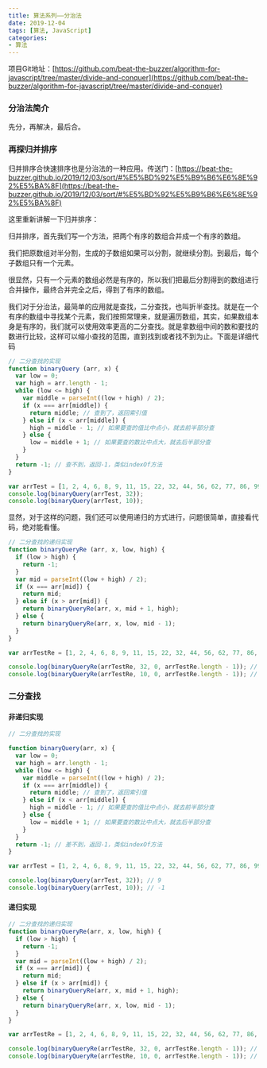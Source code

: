 ```yaml
---
title: 算法系列——分治法
date: 2019-12-04
tags: [算法, JavaScript]
categories: 
- 算法
---
```


项目Git地址：[https://github.com/beat-the-buzzer/algorithm-for-javascript/tree/master/divide-and-conquer](https://github.com/beat-the-buzzer/algorithm-for-javascript/tree/master/divide-and-conquer)

### 分治法简介

先分，再解决，最后合。

### 再探归并排序

归并排序合快速排序也是分治法的一种应用。传送门：[https://beat-the-buzzer.github.io/2019/12/03/sort/#%E5%BD%92%E5%B9%B6%E6%8E%92%E5%BA%8F](https://beat-the-buzzer.github.io/2019/12/03/sort/#%E5%BD%92%E5%B9%B6%E6%8E%92%E5%BA%8F)

这里重新讲解一下归并排序：

归并排序，首先我们写一个方法，把两个有序的数组合并成一个有序的数组。

我们把原数组对半分割，生成的子数组如果可以分割，就继续分割。到最后，每个子数组只有一个元素。

很显然，只有一个元素的数组必然是有序的，所以我们把最后分割得到的数组进行合并操作，最终合并完全之后，得到了有序的数组。

我们对于分治法，最简单的应用就是查找，二分查找，也叫折半查找。就是在一个有序的数组中寻找某个元素，我们按照常理来，就是遍历数组，其实，如果数组本身是有序的，我们就可以使用效率更高的二分查找。就是拿数组中间的数和要找的数进行比较，这样可以缩小查找的范围，直到找到或者找不到为止。下面是详细代码

```js
// 二分查找的实现
function binaryQuery (arr, x) {
  var low = 0;
  var high = arr.length - 1;
  while (low <= high) {
    var middle = parseInt((low + high) / 2);
    if (x === arr[middle]) {
      return middle; // 查到了，返回索引值
    } else if (x < arr[middle]) {
      high = middle - 1; // 如果要查的值比中点小，就去前半部分查
    } else {
      low = middle + 1; // 如果要查的数比中点大，就去后半部分查
    }
  }
  return -1; // 查不到，返回-1，类似indexOf方法
}

var arrTest = [1, 2, 4, 6, 8, 9, 11, 15, 22, 32, 44, 56, 62, 77, 86, 99, 100];
console.log(binaryQuery(arrTest, 32));
console.log(binaryQuery(arrTest, 10));
```

显然，对于这样的问题，我们还可以使用递归的方式进行，问题很简单，直接看代码，绝对能看懂。

```js
// 二分查找的递归实现
function binaryQueryRe (arr, x, low, high) {
  if (low > high) {
    return -1;
  }
  var mid = parseInt((low + high) / 2);
  if (x === arr[mid]) {
    return mid;
  } else if (x > arr[mid]) {
    return binaryQueryRe(arr, x, mid + 1, high);
  } else {
    return binaryQueryRe(arr, x, low, mid - 1);
  }
}

var arrTestRe = [1, 2, 4, 6, 8, 9, 11, 15, 22, 32, 44, 56, 62, 77, 86, 99, 100];

console.log(binaryQueryRe(arrTestRe, 32, 0, arrTestRe.length - 1)); // 9
console.log(binaryQueryRe(arrTestRe, 10, 0, arrTestRe.length - 1)); // -1
```

### 二分查找

#### 非递归实现

```js
// 二分查找的实现

function binaryQuery(arr, x) {
  var low = 0;
  var high = arr.length - 1;
  while (low <= high) {
    var middle = parseInt((low + high) / 2);
    if (x === arr[middle]) {
      return middle; // 查到了，返回索引值
    } else if (x < arr[middle]) {
      high = middle - 1; // 如果要查的值比中点小，就去前半部分查
    } else {
      low = middle + 1; // 如果要查的数比中点大，就去后半部分查
    }
  }
  return -1; // 差不到，返回-1，类似indexOf方法
}

var arrTest = [1, 2, 4, 6, 8, 9, 11, 15, 22, 32, 44, 56, 62, 77, 86, 99, 100];

console.log(binaryQuery(arrTest, 32)); // 9
console.log(binaryQuery(arrTest, 10)); // -1
```

#### 递归实现

```js
// 二分查找的递归实现
function binaryQueryRe(arr, x, low, high) {
  if (low > high) {
    return -1;
  }
  var mid = parseInt((low + high) / 2);
  if (x === arr[mid]) {
    return mid;
  } else if (x > arr[mid]) {
    return binaryQueryRe(arr, x, mid + 1, high);
  } else {
    return binaryQueryRe(arr, x, low, mid - 1);
  }
}

var arrTestRe = [1, 2, 4, 6, 8, 9, 11, 15, 22, 32, 44, 56, 62, 77, 86, 99, 100];

console.log(binaryQueryRe(arrTestRe, 32, 0, arrTestRe.length - 1)); // 9
console.log(binaryQueryRe(arrTestRe, 10, 0, arrTestRe.length - 1)); // -1
```